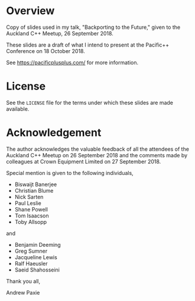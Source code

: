 # Overview

Copy of slides used in my talk, "Backporting to the Future,"
given to the Auckland C++ Meetup, 26 September 2018.

These slides are a draft of what I intend to present at the
Pacific++ Conference on 18 October 2018.

See <https://pacificplusplus.com/> for more information.

# License

See the `LICENSE` file for the terms under which these slides are made available.

# Acknowledgement

The author acknowledges the valuable feedback of all the attendees
of the Auckland C++ Meetup on 26 September 2018 and the comments
made by colleagues at Crown Equipment Limited on 27 September 2018.

Special mention is given to the following individuals,

- Biswaijt Banerjee
- Christian Blume
- Nick Sarten
- Paul Leslie
- Shane Powell
- Tom Isaacson
- Toby Allsopp

and

- Benjamin Deeming
- Greg Sumner
- Jacqueline Lewis
- Ralf Haeusler
- Saeid Shahosseini

Thank you all,

Andrew Paxie

